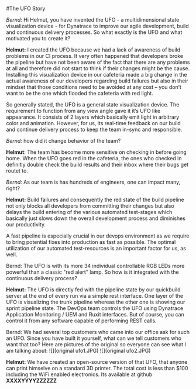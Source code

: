 #The UFO Story

*Bernd:* Hi Helmut, you have invented the UFO - a multidimensional state visualization device -  for Dynatrace to improve our agile development, build and continuous delivery processes. 
So what exactly is the UFO and what motivated you to create it?

__Helmut:__ I created the UFO because we had a lack of awareness of build problems in our CI process. 
It very often happened that developers broke the pipeline but have not been aware of the fact that there are any problems at all 
and therefore did not start to think if their changes might be the cause. 
Installing this visualization device in our cafeteria made a big change in the actual 
awareness of our developers regarding build failures but also in their mindset 
that those conditions need to be avoided at any cost – you don’t want to be the one which flooded the cafeteria with red light.

So generally stated, the UFO is a general state visualization device. The requirement to function from any view angle gave it it’s UFO like appearance. It consists of 2 layers which basically emit light in arbitrary color and animation. However, for us, its real-time feedback on our build and continue delivery process to keep the team in-sync and responsible.

*Bernd:* how did it change behavior of the team?

__Helmut__: The team has become more sensitive on checking in before going home. When the UFO goes red in the cafeteria, the ones who checked in definitly double check the build results and their inbox where their bugs get routet to.

*Bernd:* As our team is has hundreds of engineers, one can impact many, right? 

__Helmut:__ Build failures and consequently the red state of the build pipeline not only blocks all developers from committing their changes but also delays the build entering of the various automated test-stages which basically just slows down the overall development process and diminishes our productivity.

A fast pipeline is especially crucial in our devops environment as we require to bring potential fixes into production as fast as possible. The optimal utilization of our automated test-resources is an important factor for us, as well.

Bernd: The UFO is with its more 34 individual controllable RGB LEDs more powerful than a classic "red alert" lamp. So how is it integrated with the continuous delivery process?

__Helmut:__ The UFO is directly fed with the pipeline state by our quickbuild server at the end of every run via a simple rest interface. One layer of the UFO is visualizing the trunk pipeline whereas the other one is showing our sprint pipeline state. The DevOps team controls the UFO using Dynatrace Application Monitoring / UEM and Ruxit interfaces. But of course, you can control it from any software capable of performing REST calls.

Bernd: We had several top customers who came into our office ask for such an UFO. Since you have built it yourself, what can we tell customers who want that too? Here are pictures of the original so everyone can see what I am talking about:
![](original ufo1.JPG) ![](original ufo2.JPG)

__Helmut:__ We have created an open-source version of that UFO, that anyone can print himselve on a standard 3D printer. The total cost is less than $100 including the WiFi enabled electronics. Its available at github __XXXXYYYYZZZZZZ__
